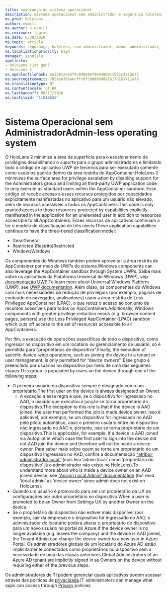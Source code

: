 ```yaml
---
title: segurança do sistema operacional
description: Sistema operacional sem administrador e segurança hololens
ms.prod: hololens
author: evmill
ms.author: v-evmill
ms.reviewer: tagran
ms.date: 6/30/2020
ms.topic: article
keywords: segurança, hololens, sem administrador, menos administrador, sistema operacional, sistema operacional sem administrador, os administrador, so sem administrador, hololens 2, segurança do hololens2,
ms.localizationpriority: high
manager: yannisle
appliesto:
- HoloLens (1st gen)
- HoloLens 2
ms.openlocfilehash: ea35012e63f4c0d8868f9604809c1552c3212e72
ms.sourcegitcommit: 785ac6f05aecffc0f3980960891617d161711a70
ms.translationtype: HT
ms.contentlocale: pt-BR
ms.lasthandoff: 09/17/2020
ms.locfileid: "11016635"
---
```

# <span data-ttu-id="16de2-104">Sistema Operacional sem Administrador</span><span class="sxs-lookup"><span data-stu-id="16de2-104">Admin-less operating system</span></span>

<span data-ttu-id="16de2-105">O HoloLens 2 minimiza a área de superfície para o escalonamento de privilégios desabilitando o suporte para o grupo administradores e limitando todo o código de aplicativo UWP de terceiros para ser executado somente como usuários padrão dentro da área restrita do AppContainer.</span><span class="sxs-lookup"><span data-stu-id="16de2-105">HoloLens 2 minimizes the surface area for privilege escalation by disabling support for the Administrators group and limiting all third-party UWP application code to only execute as standard users within the AppContainer sandbox.</span></span> <span data-ttu-id="16de2-106">Esse código só recebe acesso a esses recursos protegidos por capacidades explicitamente manifestadas no aplicativo para um usuário não elevado, além de recursos acessíveis a todos os AppContainers.</span><span class="sxs-lookup"><span data-stu-id="16de2-106">This code is only granted access to those resources protected by capabilities explicitly manifested in the application for an unelevated user in addition to resources accessible to all AppContainers.</span></span>
<span data-ttu-id="16de2-107">Esses recursos de aplicativos continuam a ter o modelo de classificação de três níveis:</span><span class="sxs-lookup"><span data-stu-id="16de2-107">These application capabilities continue to have the three-tiered classification model:</span></span>
  * <span data-ttu-id="16de2-108">Geral</span><span class="sxs-lookup"><span data-stu-id="16de2-108">General</span></span>
  * <span data-ttu-id="16de2-109">Restricted (Restrito)</span><span class="sxs-lookup"><span data-stu-id="16de2-109">Restricted</span></span>
  * <span data-ttu-id="16de2-110">Windows</span><span class="sxs-lookup"><span data-stu-id="16de2-110">Windows</span></span>

<span data-ttu-id="16de2-111">Os componentes do Windows também podem aproveitar a área restrita do AppContainer por meio do UWPs do sistema.</span><span class="sxs-lookup"><span data-stu-id="16de2-111">Windows components can also leverage the AppContainer sandbox through System UWPs.</span></span> <span data-ttu-id="16de2-112">Saiba mais sobre os aplicativos da Plataforma Universal do Windows (UWP), veja [documentação UWP](https://docs.microsoft.com/windows/uwp/).</span><span class="sxs-lookup"><span data-stu-id="16de2-112">To learn more about Universal Windows Platform (UWP), see [UWP documentation](https://docs.microsoft.com/windows/uwp/).</span></span> <span data-ttu-id="16de2-113">Além disso, os componentes do Windows com mais necessidades de redução de privilégios (por exemplo, páginas de conteúdo do navegador, analisadores) usam a área restrita do Less Privileged AppContainer (LPAC), o que reduz o acesso ao conjunto de recursos acessíveis para todos os AppContainers.</span><span class="sxs-lookup"><span data-stu-id="16de2-113">Additionally, Windows components with greater privilege reduction needs (e.g. browser content pages, parsers) use the Less Privileged AppContainer (LPAC) sandbox which cuts off access to the set of resources accessible to all AppContainers.</span></span>

<span data-ttu-id="16de2-114">Por fim, a execução de operações específicas de todo o dispositivo, como ingressar no dispositivo em um locatário ou gerenciamento de usuário, só é permitida para "proprietários de dispositivo".</span><span class="sxs-lookup"><span data-stu-id="16de2-114">Finally, the execution of specific device-wide operations, such as joining the device to a tenant or user management, is only permitted for “device owners”.</span></span> <span data-ttu-id="16de2-115">Esse grupo é preenchido por usuários no dispositivo por meio de uma das seguintes etapas:</span><span class="sxs-lookup"><span data-stu-id="16de2-115">This group is populated by users on the device through one of the following steps:</span></span>
  * <span data-ttu-id="16de2-116">O primeiro usuário no dispositivo sempre é designado como um proprietário.</span><span class="sxs-lookup"><span data-stu-id="16de2-116">The first user on the device is always designated an Owner.</span></span> 
    * <span data-ttu-id="16de2-117">A exceção a essa regra é que, se o dispositivo for ingressado no AAD, o usuário que executou a junção se torna proprietário do dispositivo.</span><span class="sxs-lookup"><span data-stu-id="16de2-117">The exception to this rule is that if the device is AAD joined, the user that performed the join is made device owner.</span></span> <span data-ttu-id="16de2-118">Isso é aplicável, por exemplo, se um dispositivo for ingressado no AAD pelo piloto automático, caso o primeiro usuário entre no dispositivo não ingressado no AAD e, portanto, não se torna proprietário de um dispositivo.</span><span class="sxs-lookup"><span data-stu-id="16de2-118">This is applicable, for example, if a device is AAD joined via Autopilot in which case the first user to sign into the device did not AAD join the device and therefore will not be made a device owner.</span></span> <span data-ttu-id="16de2-119">Para saber mais sobre quem se torna um proprietário de um dispositivo ingressado no AAD, confira a documentação ["atribuir administrador local"](https://docs.microsoft.com/azure/active-directory/devices/assign-local-admin) (mas leia ‘admin local’ como ‘proprietário do dispositivo’ já o administrador não existe no HoloLens).</span><span class="sxs-lookup"><span data-stu-id="16de2-119">To understand more about who is made a device owner on an AAD joined device, see [“Assign Local Admin” documentation](https://docs.microsoft.com/azure/active-directory/devices/assign-local-admin) (but read ‘local admin’ as ‘device owner’ since admin does not exist on HoloLens).</span></span>
  * <span data-ttu-id="16de2-120">Quando um usuário é promovido para ser um proprietário da UX de configurações por outro proprietário no dispositivo.</span><span class="sxs-lookup"><span data-stu-id="16de2-120">When a user is promoted to be an Owner from Settings UX by another Owner on the device.</span></span>
  * <span data-ttu-id="16de2-121">Se o proprietário do dispositivo não estiver mais disponível (por exemplo, sair da empresa) e o dispositivo for ingressado no AAD, o administrador do locatário poderá alterar o proprietário do dispositivo para um novo usuário no portal do Azure.</span><span class="sxs-lookup"><span data-stu-id="16de2-121">If the device owner is no longer available (e.g. leaves the company) and the device is AAD joined, the Tenant Admin can change the device owner to a new user in Azure Portal.</span></span>
<span data-ttu-id="16de2-122">Os administradores globais de um locatário do Azure AD estão implicitamente conectados como proprietários no dispositivo sem a necessidade de uma das etapas anteriores.</span><span class="sxs-lookup"><span data-stu-id="16de2-122">Global Administrators of an Azure AD tenant are implicitly signed in as Owners on the device without requiring either of the previous steps.</span></span> 

<span data-ttu-id="16de2-123">Os administradores de TI podem gerenciar quais aplicativos podem acessar através das políticas de [privacidade](https://docs.microsoft.com/windows/client-management/mdm/policy-csp-privacy).</span><span class="sxs-lookup"><span data-stu-id="16de2-123">IT administrators can manage what apps can access through [Privacy](https://docs.microsoft.com/windows/client-management/mdm/policy-csp-privacy) policies.</span></span> 
